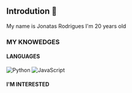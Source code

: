 ## Introdution 👋

My name is Jonatas Rodrigues
I'm 20 years old


### MY KNOWEDGES

#### LANGUAGES

![Python](https://img.shields.io/badge/python-3670A0?style=for-the-badge&logo=python&logoColor=ffdd54) 
![JavaScript](https://img.shields.io/badge/javascript-%23323330.svg?style=for-the-badge&logo=javascript&logoColor=%23F7DF1E)
#### I'M INTERESTED 
